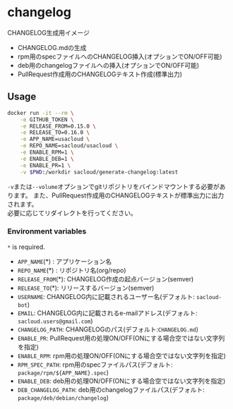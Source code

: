 # changelog

CHANGELOG生成用イメージ

- CHANGELOG.mdの生成
- rpm用のspecファイルへのCHANGELOG挿入(オプションでON/OFF可能)
- deb用のchangelogファイルへの挿入(オプションでON/OFF可能)
- PullRequest作成用のCHANGELOGテキスト作成(標準出力)

## Usage

```bash
docker run -it --rm \
    -e GITHUB_TOKEN \
    -e RELEASE_FROM=0.15.0 \
    -e RELEASE_TO=0.16.0 \
    -e APP_NAME=usacloud \
    -e REPO_NAME=sacloud/usacloud \
    -e ENABLE_RPM=1 \
    -e ENABLE_DEB=1 \
    -e ENABLE_PR=1 \
    -v $PWD:/workdir sacloud/generate-changelog:latest
```

`-v`または`--volume`オプションでgitリポジトリをバインドマウントする必要があります。
また、PullRequest作成用のCHANGELOGテキストが標準出力に出力されます。  
必要に応じてリダイレクトを行ってください。  

### Environment variables

`*` is required.

- `APP_NAME`(*) : アプリケーション名
- `REPO_NAME`(*) : リポジトリ名(org/repo)
- `RELEASE_FROM`(*): CHANGELOG作成の起点バージョン(semver)
- `RELEASE_TO`(*): リリースするバージョン(semver)
- `USERNAME`: CHANGELOG内に記載されるユーザー名(デフォルト: `sacloud-bot`)
- `EMAIL`: CHANGELOG内に記載されるe-mailアドレス(デフォルト: `sacloud.users@gmail.com`)
- `CHANGELOG_PATH`: CHANGELOGのパス(デフォルト:`CHANGELOG.md`)
- `ENABLE_PR`:  PullRequest用の処理ON/OFF(ONにする場合空ではない文字列を指定)
- `ENABLE_RPM`:  rpm用の処理ON/OFF(ONにする場合空ではない文字列を指定)
- `RPM_SPEC_PATH`: rpm用のspecファイルパス(デフォルト: `package/rpm/${APP_NAME}.spec`)
- `ENABLE_DEB`: deb用の処理ON/OFF(ONにする場合空ではない文字列を指定)
- `DEB_CHANGELOG_PATH`: deb用のchangelogファイルパス(デフォルト: `package/deb/debian/changelog`)

